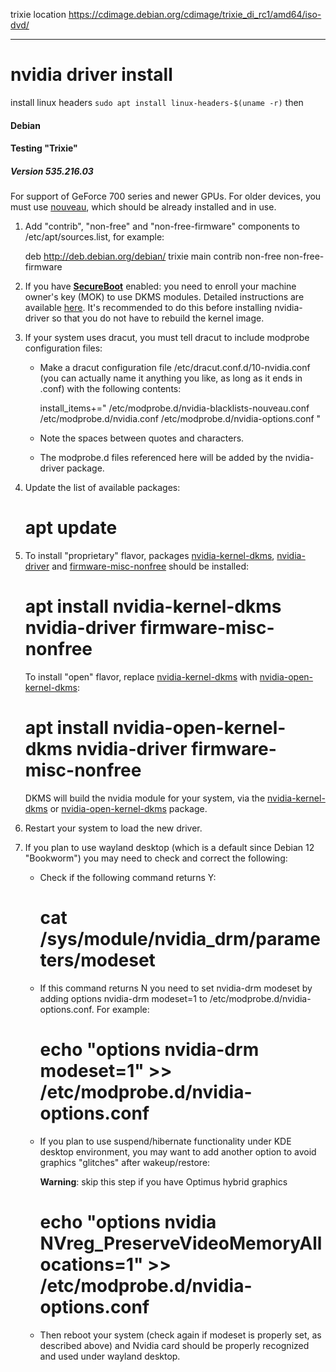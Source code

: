 
trixie location
https://cdimage.debian.org/cdimage/trixie_di_rc1/amd64/iso-dvd/

---

# nvidia driver install

install linux headers
`sudo apt install linux-headers-$(uname -r)`
then
#### Debian

#### Testing "Trixie"

##### Version 535.216.03

For support of GeForce 700 series and newer GPUs. For older devices, you must use [nouveau](https://nouveau.freedesktop.org/), which should be already installed and in use.

1. Add "contrib", "non-free" and "non-free-firmware" components to /etc/apt/sources.list, for example:
    
    deb http://deb.debian.org/debian/ trixie main contrib non-free non-free-firmware
    
2. If you have **[SecureBoot](https://wiki.debian.org/SecureBoot)** enabled: you need to enroll your machine owner's key (MOK) to use DKMS modules. Detailed instructions are available [here](https://wiki.debian.org/SecureBoot#DKMS_and_secure_boot). It's recommended to do this before installing nvidia-driver so that you do not have to rebuild the kernel image.
    
3. If your system uses dracut, you must tell dracut to include modprobe configuration files:
    
    - Make a dracut configuration file /etc/dracut.conf.d/10-nvidia.conf (you can actually name it anything you like, as long as it ends in .conf) with the following contents:
        
        install_items+=" /etc/modprobe.d/nvidia-blacklists-nouveau.conf /etc/modprobe.d/nvidia.conf /etc/modprobe.d/nvidia-options.conf "
        
    - Note the spaces between quotes and characters.
    - The modprobe.d files referenced here will be added by the nvidia-driver package.
        
4. Update the list of available packages:
    
    # apt update
    
5. To install "proprietary" flavor, packages [nvidia-kernel-dkms](https://packages.debian.org/nvidia-kernel-dkms "DebianPkg"), [nvidia-driver](https://packages.debian.org/nvidia-driver "DebianPkg") and [firmware-misc-nonfree](https://packages.debian.org/firmware-misc-nonfree "DebianPkg") should be installed:
    
    # apt install nvidia-kernel-dkms nvidia-driver firmware-misc-nonfree
    
    To install "open" flavor, replace [nvidia-kernel-dkms](https://packages.debian.org/nvidia-kernel-dkms "DebianPkg") with [nvidia-open-kernel-dkms](https://packages.debian.org/nvidia-open-kernel-dkms "DebianPkg"):
    
    # apt install nvidia-open-kernel-dkms nvidia-driver firmware-misc-nonfree
    
    DKMS will build the nvidia module for your system, via the [nvidia-kernel-dkms](https://packages.debian.org/nvidia-kernel-dkms "DebianPkg") or [nvidia-open-kernel-dkms](https://packages.debian.org/nvidia-open-kernel-dkms "DebianPkg") package.
    
6. Restart your system to load the new driver.
7. If you plan to use wayland desktop (which is a default since Debian 12 "Bookworm") you may need to check and correct the following:
    
    - Check if the following command returns Y:
        
        # cat /sys/module/nvidia_drm/parameters/modeset
        
    - If this command returns N you need to set nvidia-drm modeset by adding options nvidia-drm modeset=1 to /etc/modprobe.d/nvidia-options.conf. For example:
        
        # echo "options nvidia-drm modeset=1" >> /etc/modprobe.d/nvidia-options.conf
        
    - If you plan to use suspend/hibernate functionality under KDE desktop environment, you may want to add another option to avoid graphics "glitches" after wakeup/restore:
        
        **Warning**: skip this step if you have Optimus hybrid graphics
        
        # echo "options nvidia NVreg_PreserveVideoMemoryAllocations=1" >> /etc/modprobe.d/nvidia-options.conf
        
    - Then reboot your system (check again if modeset is properly set, as described above) and Nvidia card should be properly recognized and used under wayland desktop.
